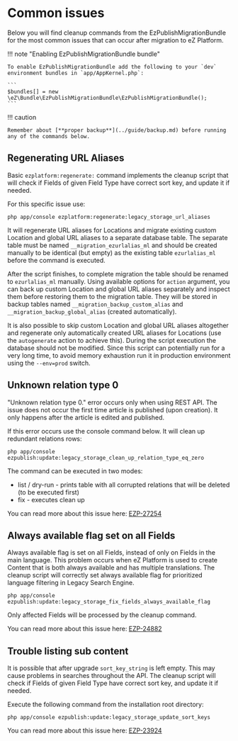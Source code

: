 # Common issues

Below you will find cleanup commands from the EzPublishMigrationBundle for the most common 
issues that can occur after migration to eZ Platform.

!!! note "Enabling EzPublishMigrationBundle bundle"

    To enable EzPublishMigrationBundle add the following to your `dev` environment bundles in `app/AppKernel.php`:

    ```
    $bundles[] = new \eZ\Bundle\EzPublishMigrationBundle\EzPublishMigrationBundle();
    ```

!!! caution

    Remember about [**proper backup**](../guide/backup.md) before running any of the commands below.

## Regenerating URL Aliases

Basic `ezplatform:regenerate:` command implements the cleanup script that will check if 
Fields of given Field Type have correct sort key, and update it if needed. 

For this specific issue use:

```
php app/console ezplatform:regenerate:legacy_storage_url_aliases
```

It will regenerate URL aliases for Locations and migrate existing custom Location and 
global URL aliases to a separate database table. The separate table must be named 
`__migration_ezurlalias_ml` and should be created manually to be identical (but empty) 
as the existing table `ezurlalias_ml` before the command is executed.

After the script finishes, to complete migration the table should be renamed to 
`ezurlalias_ml` manually. Using available options for `action` argument, you can back up 
custom Location and global URL aliases separately and inspect them before restoring them 
to the migration table. They will be stored in backup tables named 
`__migration_backup_custom_alias` and `__migration_backup_global_alias` (created 
automatically).

It is also possible to skip custom Location and global URL aliases altogether and 
regenerate only automatically created URL aliases for Locations (use the `autogenerate` 
action to achieve this). During the script execution the database should not be modified. 
Since this script can potentially run for a very long time, to avoid memory exhaustion run 
it in production environment using the `--env=prod` switch.

## Unknown relation type 0

"Unknown relation type 0." error occurs only when using REST API. The issue does not occur 
the first time article is published (upon creation). It only happens after the article is 
edited and published.

If this error occurs use the console command below. It will clean up redundant relations rows:

```
php app/console ezpublish:update:legacy_storage_clean_up_relation_type_eq_zero
```
The command can be executed in two modes:

- list / dry-run - prints table with all corrupted relations that will be deleted (to be executed first)
- fix - executes clean up

You can read more about this issue here: [EZP-27254](https://jira.ez.no/browse/EZP-27254)

## Always available flag set on all Fields

Always available flag is set on all Fields, instead of only on Fields in the main 
language. This problem occurs when eZ Platform is used to create Content that is both 
always available and has multiple translations. The cleanup script will correctly set 
always available flag for prioritized language filtering in Legacy Search Engine.

```
php app/console ezpublish:update:legacy_storage_fix_fields_always_available_flag
```

Only affected Fields will be processed by the cleanup command.

You can read more about this issue here: [EZP-24882](https://jira.ez.no/browse/EZP-24882)

## Trouble listing sub content

It is possible that after upgrade `sort_key_string` is left empty. This may cause problems 
in searches throughout the API. The cleanup script will check if Fields of given Field 
Type have correct sort key, and update it if needed.

Execute the following command from the installation root directory:

```
php app/console ezpublish:update:legacy_storage_update_sort_keys
```

You can read more about this issue here: [EZP-23924](https://jira.ez.no/browse/EZP-23924)
